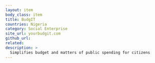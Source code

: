 ```yaml
---
layout: item
body_class: item
title: BudgIT
countries: Nigeria
category: Social Enterprise
site_url: yourbudgit.com
github_url: 
related: 
description: >
  Simplifies budget and matters of public spending for citizens
---
```

